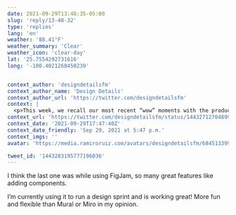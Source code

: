 ```yaml
---
date: 2021-09-29T13:48:35-05:00
slug: 'reply/13-48-32'
type: 'replies'
lang: 'en'
weather: '88.41°F'
weather_summary: 'Clear'
weather_icon: 'clear-day'
lat: '25.7554292731616'
long: '-100.4021268450239'


context_author: 'designdetailsfm'
context_author_name: 'Design Details'
context_author_url: 'https://twitter.com/designdetailsfm'
context: |
  <p>This week, we recall our most recent “wow” moments with the products in our lives. What are yours? In The Sidebar, we talk about different loading state strategies and their impact on the user experience.</p><p>🎙 <a href="https://t.co/fWMLlr8BbZ">https://t.co/fWMLlr8BbZ</a>  <a href="https://t.co/DnaheyeWtx">https://t.co/DnaheyeWtx</a> </p>
context_url: 'https://twitter.com/designdetailsfm/status/1443271270489997313'
context_date: '2021-09-29T17:47:40Z'
context_date_friendly: 'Sep 29, 2021 at 5:47 p.m.'
context_imgs: ''
avatar: 'https://media.ramiroruiz.com/avatars/designdetailsfm/684513399967858688/Kf0O_Cji_bigger.png'

tweet_id: '1443283195777196036'
---
```

I think the last one was while using FigJam, so many great features like adding components. 

I’m currently using it to run a design sprint and is working great! More fun and flexible than Mural or Miro in my opinion.